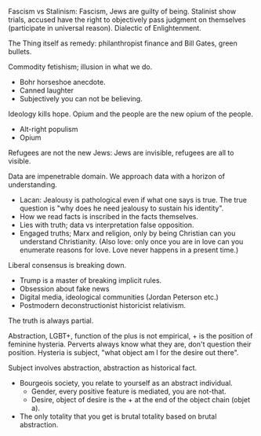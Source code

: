
Fascism vs Stalinism: Fascism, Jews are guilty of being. Stalinist show trials, accused have the right to objectively pass judgment on themselves (participate in universal reason). Dialectic of Enlightenment.

The Thing itself as remedy: philanthropist finance and Bill Gates, green bullets.

Commodity fetishism; illusion in what we do.
- Bohr horseshoe anecdote.
- Canned laughter
- Subjectively you can not be believing.

Ideology kills hope. 
Opium and the people are the new opium of the people.
- Alt-right populism
- Opium 

Refugees are not the new Jews: Jews are invisible, refugees are all to visible.

Data are impenetrable domain. We approach data with a horizon of understanding.
- Lacan: Jealousy is pathological even if what one says is true. The true question is "why does he need jealousy to sustain his identity".
- How we read facts is inscribed in the facts themselves.
- Lies with truth; data vs interpretation false opposition.
- Engaged truths; Marx and religion, only by being Christian can you understand Christianity. 
(Also love: only once you are in love can you enumerate reasons for love. Love never happens in a present time.)

Liberal consensus is breaking down.
- Trump is a master of breaking implicit rules.
- Obsession about fake news
- Digital media, ideological communities (Jordan Peterson etc.) 
- Postmodern deconstructionist historicist relativism.

The truth is always partial. 

Abstraction, LGBT+, function of the plus is not empirical, + is the position of feminine hysteria. Perverts always know what they are, don't question their position. Hysteria is subject, "what object am I for the desire out there".

Subject involves abstraction, abstraction as historical fact.
- Bourgeois society, you relate to yourself as an abstract individual.
	- Gender, every positive feature is mediated, you are not-that.
	- Desire, object of desire is the + at the end of the object chain (objet a).
- The only totality that you get is brutal totality based on brutal abstraction.


